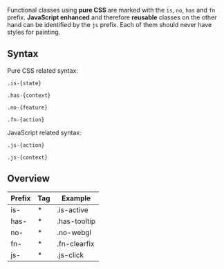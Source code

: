 Functional classes using **pure CSS** are marked with the `is`, `no`, `has` and `fn` prefix. **JavaScript enhanced** and therefore **reusable** classes on the other hand can be identified by the `js` prefix. Each of them should never have styles for painting.


Syntax
------

Pure CSS related syntax:

```
.is-{state}
```

```
.has-{context}
```

```
.no-{feature}
```

```
.fn-{action}
```

JavaScript related syntax:

```
.js-{action}
```

```
.js-{context}
```


Overview
--------

<table>
	<thead>
		<tr>
			<th>Prefix</th>
			<th>Tag</th>
			<th>Example</th>
		</tr>
	</thead>
	<tbody>
		<tr>
			<td>is-</td>
			<td>*</td>
			<td>.is-active</td>
		</tr>
		<tr>
			<td>has-</td>
			<td>*</td>
			<td>.has-tooltip</td>
		</tr>
		<tr>
			<td>no-</td>
			<td>*</td>
			<td>.no-webgl</td>
		</tr>
		<tr>
			<td>fn-</td>
			<td>*</td>
			<td>.fn-clearfix</td>
		</tr>
		<tr>
			<td>js-</td>
			<td>*</td>
			<td>.js-click</td>
		</tr>
	</tbody>
</table>